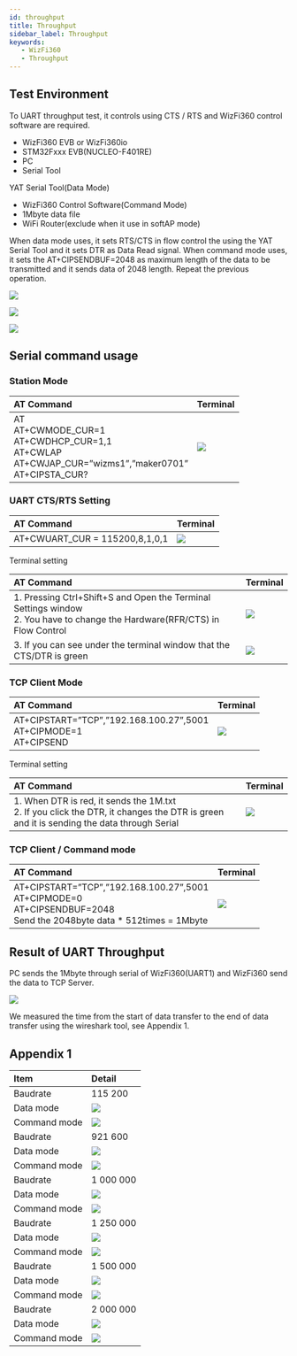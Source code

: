 ```yaml
---
id: throughput
title: Throughput
sidebar_label: Throughput
keywords: 
   - WizFi360
   - Throughput
---
```


## Test Environment

To UART throughput test, it controls using CTS / RTS and WizFi360 control software are required.

   - WizFi360 EVB or WizFi360io
   - STM32Fxxx EVB(NUCLEO-F401RE)
   - PC
   - Serial Tool 

YAT Serial Tool(Data Mode)
   -	WizFi360 Control Software(Command Mode)
   -	1Mbyte data file
   -	WiFi Router(exclude when it use in softAP mode)

When data mode uses, it sets RTS/CTS in flow control the using the YAT Serial Tool and it sets DTR as Data Read signal.
When command mode uses, it sets the AT+CIPSENDBUF=2048 as maximum length of the data to be transmitted and it sends data of 2048 length. Repeat the previous operation.

![](/Document/img/basic_guides/throughput/throughput_setup.png)

![](/Document/img/basic_guides/throughput/throughput_setup_1.png)

![](/Document/img/basic_guides/throughput/throughput_setup_2.png)

## Serial command usage

### Station Mode

| AT Command |  Terminal |
:-------------------------|:-------------------------|
| AT <br /> AT+CWMODE_CUR=1 <br /> AT+CWDHCP_CUR=1,1 <br />AT+CWLAP <br />AT+CWJAP_CUR=”wizms1”,”maker0701” <br />AT+CIPSTA_CUR? | ![](/Document/img/basic_guides/throughput/throughput_station_mode.png)|

### UART CTS/RTS Setting

| AT Command |  Terminal |
:-------------------------|:-------------------------|
| AT+CWUART_CUR = 115200,8,1,0,1 | ![](/Document/img/basic_guides/throughput/throughput_cts_rts.png)|

Terminal setting

| AT Command |  Terminal |
:-------------------------|:-------------------------|
| 1. Pressing Ctrl+Shift+S and Open the Terminal Settings window<br />2. You have to change the Hardware(RFR/CTS) in Flow Control | ![](/Document/img/basic_guides/throughput/throughput_cts_rts_1.png)|
| 3. If you can see under the terminal window that the CTS/DTR is green | ![](/Document/img/basic_guides/throughput/throughput_cts_rts_2.png)|

### TCP Client Mode

| AT Command |  Terminal |
:-------------------------|:-------------------------|
| AT+CIPSTART=”TCP”,”192.168.100.27”,5001<br />AT+CIPMODE=1<br />AT+CIPSEND | ![](/Document/img/basic_guides/throughput/throughput_client_data.png)|

Terminal setting

| AT Command |  Terminal |
:-------------------------|:-------------------------|
| 1. When DTR is red, it sends the 1M.txt<br /> 2. If you click the DTR, it changes the DTR is green and it is sending the data through Serial | ![](/Document/img/basic_guides/throughput/throughput_client_data_1.png)|

 ### TCP Client / Command mode

 | AT Command |  Terminal |
:-------------------------|:-------------------------|
| AT+CIPSTART=”TCP”,”192.168.100.27”,5001<br />AT+CIPMODE=0<br />AT+CIPSENDBUF=2048<br />Send the 2048byte data * 512times = 1Mbyte | ![](/Document/img/basic_guides/throughput/throughput_client_command.png)|

## Result of UART Throughput

PC sends the 1Mbyte through serial of WizFi360(UART1) and WizFi360 send the data to TCP Server.

![](/Document/img/basic_guides/throughput/throughput_table.png)

We measured the time from the start of data transfer to the end of data transfer using the wireshark tool, see Appendix 1.

## Appendix 1

|Item|Detail|
|:----------|:-------------------------|
| Baudrate | 115 200 |
| Data mode | ![](/Document/img/basic_guides/throughput/throughput_client_115200d.png) | 
| Command mode | ![](/Document/img/basic_guides/throughput/throughput_client_115200c.png) |
| Baudrate | 921 600 |
| Data mode | ![](/Document/img/basic_guides/throughput/throughput_client_921600d.png) | 
| Command mode | ![](/Document/img/basic_guides/throughput/throughput_client_921600c.png) |
| Baudrate | 1 000 000 |
| Data mode | ![](/Document/img/basic_guides/throughput/throughput_client_1000000d.png) | 
| Command mode | ![](/Document/img/basic_guides/throughput/throughput_client_1000000c.png) |
| Baudrate | 1 250 000 |
| Data mode | ![](/Document/img/basic_guides/throughput/throughput_client_1250000d.png) | 
| Command mode | ![](/Document/img/basic_guides/throughput/throughput_client_1250000c.png) |
| Baudrate | 1 500 000 |
| Data mode | ![](/Document/img/basic_guides/throughput/throughput_client_1500000d.png) | 
| Command mode | ![](/Document/img/basic_guides/throughput/throughput_client_1500000c.png) |
| Baudrate | 2 000 000 |
| Data mode | ![](/Document/img/basic_guides/throughput/throughput_client_2000000d.png) | 
| Command mode | ![](/Document/img/basic_guides/throughput/throughput_client_2000000c.png) |

